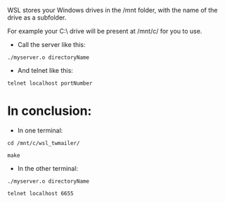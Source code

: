 WSL stores your Windows drives in the /mnt folder, with the name of the drive as a subfolder.

For example your C:\ drive will be present at /mnt/c/ for you to use.


* Call the server like this:

`./myserver.o directoryName`


* And telnet like this:

`telnet localhost portNumber`


# In conclusion:

* In one terminal:

`cd /mnt/c/wsl_twmailer/`

`make`


* In the other terminal:

`./myserver.o directoryName`

`telnet localhost 6655`